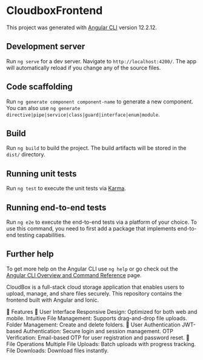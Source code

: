 # CloudboxFrontend

This project was generated with [Angular CLI](https://github.com/angular/angular-cli) version 12.2.12.

## Development server

Run `ng serve` for a dev server. Navigate to `http://localhost:4200/`. The app will automatically reload if you change any of the source files.

## Code scaffolding

Run `ng generate component component-name` to generate a new component. You can also use `ng generate directive|pipe|service|class|guard|interface|enum|module`.

## Build

Run `ng build` to build the project. The build artifacts will be stored in the `dist/` directory.

## Running unit tests

Run `ng test` to execute the unit tests via [Karma](https://karma-runner.github.io).

## Running end-to-end tests

Run `ng e2e` to execute the end-to-end tests via a platform of your choice. To use this command, you need to first add a package that implements end-to-end testing capabilities.

## Further help

To get more help on the Angular CLI use `ng help` or go check out the [Angular CLI Overview and Command Reference](https://angular.io/cli) page.




CloudBox is a full-stack cloud storage application that enables users to upload, manage, and share files securely. This repository contains the frontend built with Angular and Ionic.

🚀 Features
🔹 User Interface
Responsive Design: Optimized for both web and mobile.
Intuitive File Management: Supports drag-and-drop file uploads.
Folder Management: Create and delete folders.
🔹 User Authentication
JWT-based Authentication: Secure login and session management.
OTP Verification: Email-based OTP for user registration and password reset.
🔹 File Operations
Multiple File Uploads: Batch uploads with progress tracking.
File Downloads: Download files instantly.
